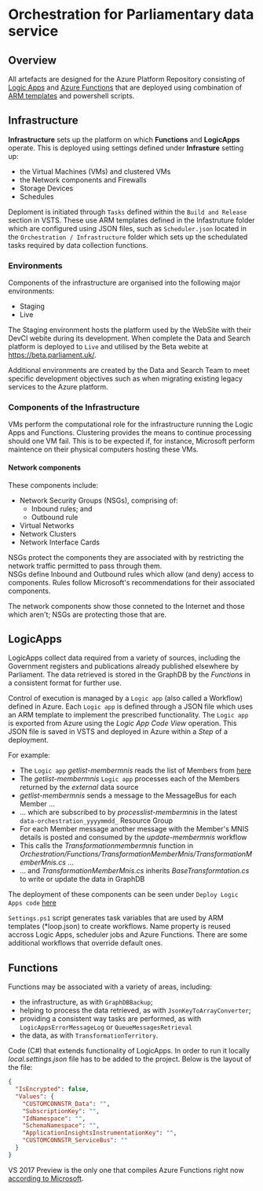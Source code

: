 # Orchestration for Parliamentary data service #

## Overview ##

All artefacts are designed for the Azure Platform Repository consisting of [Logic Apps](https://docs.microsoft.com/en-gb/azure/logic-apps/) and [Azure Functions](https://docs.microsoft.com/en-us/azure/azure-functions/functions-overview) that are deployed using combination of [ARM templates](https://docs.microsoft.com/en-us/azure/azure-resource-manager/resource-manager-template-walkthrough) and powershell scripts.

## Infrastructure ##
**Infrastructure** sets up the platform on which **Functions** and **LogicApps** operate.  This is deployed using
settings defined under **Infrasture** setting up:
* the Virtual Machines (VMs) and clustered VMs
* the Network components and Firewalls
* Storage Devices
* Schedules

Deploment is initiated through `Tasks` defined within the `Build and Release` section in VSTS.  These use ARM templates
defined in the Infastruture folder which are configured using JSON files, such as `Scheduler.json` located in
the `Orchestration / Infrastructure` folder which sets up the schedulated tasks
required by data collection functions.

### Environments ###

Components of the infrastructure are organised into the following major environments:
* Staging
* Live

The Staging environment
hosts the platform used by the WebSite with their DevCI webite during its development.  When complete
the Data and Search platform is deployed to `Live` and utilised by the Beta webite at https://beta.parliament.uk/.

Additional environments are created by the Data and Search Team to meet specific development objectives such as when 
migrating existing legacy services to the Azure platform.

### Components of the Infrastructure ###

VMs perform the computational role for the infrastructure running the Logic Apps and Functions.  Clustering provides the
means to continue processing should one VM fail.  This is to be expected if, for instance, Microsoft perform maintence on
their physical computers hosting these VMs.

#### Network components ####

These components include:
* Network Security Groups (NSGs), comprising of:
  * Inbound rules; and
  * Outbound rule
* Virtual Networks
* Network Clusters
* Network Interface Cards

NSGs protect the components they are associated with by restricting the network traffic permitted to pass through them.  
NSGs define Inbound and Outbound rules which allow (and deny) access to components.  Rules follow Microsoft's recommendations
for their associated components.

The network components show those conneted to the Internet and those which aren't; NSGs are protecting those that are.

## LogicApps ##
LogicApps collect data required from a variety of sources, including the Government registers and publications 
already published elsewhere by Parliament.  The data retrieved is stored in the GraphDB by the *Functions* 
in a consistent format for further use.

Control of execution is managed by a `Logic app` (also called a Workflow) defined in Azure.  Each `Logic app` is defined through a JSON file which
uses an ARM template to implement the prescribed functionality.  The `Logic app` is exported
from Azure using the *Logic App Code View* operation.  This JSON file is saved in VSTS and deployed in Azure
within a *Step* of a deployment.

For example:
* The `Logic app` *getlist-membermnis* reads the list of Members from [here](http://data.parliament.uk/membersdataplatform/open/OData.svc/Members)
* The *getlist-membermnis* `Logic app` processes each of the Members returned by the *external* data source
* *getlist-membermnis* sends a message to the MessageBus for each Member ...
* ... which are subscribed to by *processlist-membermnis* in the latest `data-orchestration_yyyymmdd_` Resource Group
* For each Member message another message with the Member's MNIS details is posted and consumed by the *update-membermnis* workflow 
* This calls the *Transformationmembermnis* function in *Orchestration/Functions/TransformationMemberMnis/TransformationMemberMnis.cs* ...
* ... and *TransformationMemberMnis.cs* inherits *BaseTransformtation.cs* to write or update the data in GraphDB

The deployment of these components can be seen under `Deploy Logic Apps code`
[here](https://data-parliament.visualstudio.com/Platform/_release?releaseId=952&definitionId=16&_a=release-logs)


`Settings.ps1` script generates task variables that are used by ARM templates (*loop.json) to create
workflows. Name property is reused accross Logic Apps,
scheduler jobs and Azure Functions. There are some additional workflows that override default ones.

## Functions ##
Functions may be associated with a variety of areas, including:
* the infrastructure, as with `GraphDBBackup`;
* helping to process the data retrieved, as with `JsonKeyToArrayConverter`;
* providing a consistent way tasks are performed, as with `LogicAppsErrorMessageLog` or `QueueMessagesRetrieval`
* the data, as with `TransformationTerritory`.

Code (C#) that extends functionality of LogicApps. In order to run it locally *local.settings.json* file 
has to be added to the project.  Below is the layout of the file:

```json
{
  "IsEncrypted": false,
  "Values": {
    "CUSTOMCONNSTR_Data": "",
    "SubscriptionKey": "",
    "IdNamespace": "",
    "SchemaNamespace": "",
    "ApplicationInsightsInstrumentationKey": "",
    "CUSTOMCONNSTR_ServiceBus": ""
  }
}
```

VS 2017 Preview is the only one that compiles Azure Functions right now [according to Microsoft](https://blogs.msdn.microsoft.com/webdev/2017/05/10/azure-function-tools-for-visual-studio-2017/).
